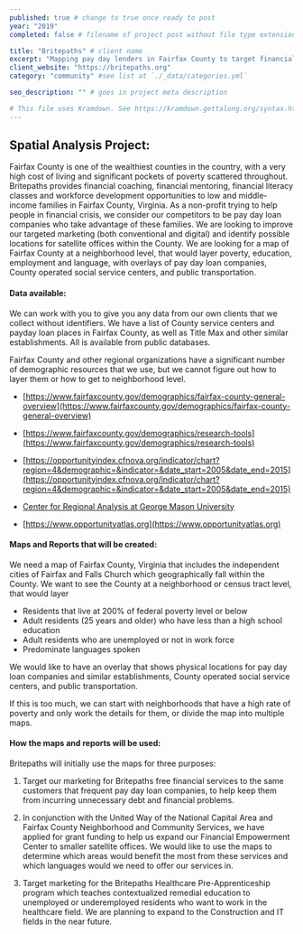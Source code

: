 ```yaml
---
published: true # change to true once ready to post
year: "2019"
completed: false # filename of project post without file type extension

title: "Britepaths" # client name
excerpt: "Mapping pay day lenders in Fairfax County to target financial counseling services" # project title, shows on project list page
client_website: "https://britepaths.org"
category: "community" #see list at `./_data/categories.yml`

seo_description: "" # goes in project meta description

# This file uses Kramdown. See https://kramdown.gettalong.org/syntax.html for syntax
---
```


## Spatial Analysis Project:
Fairfax County is one of the wealthiest counties in the country, with a very high cost of living and significant pockets of poverty scattered throughout. Britepaths provides financial coaching, financial mentoring, financial literacy classes and workforce development opportunities to low and middle-income families in Fairfax County, Virginia. As a non-profit trying to help people in financial crisis, we consider our competitors to be pay day loan companies who take advantage of these families. We are looking to improve our targeted marketing (both conventional and digital) and identify possible locations for satellite offices within the County. We are looking for a map of Fairfax County at a neighborhood level, that would layer poverty, education, employment and language, with overlays of pay day loan companies, County operated social service centers, and public transportation.

#### Data available:
We can work with you to give you any data from our own clients that we collect without identifiers. We have a list of County service centers and payday loan places in Fairfax County, as well as Title Max and other similar establishments. All is available from public databases.

Fairfax County and other regional organizations have a significant number of demographic resources that we use, but we cannot figure out how to layer them or how to get to neighborhood level.

- [https://www.fairfaxcounty.gov/demographics/fairfax-county-general-overview](https://www.fairfaxcounty.gov/demographics/fairfax-county-general-overview)

- [https://www.fairfaxcounty.gov/demographics/research-tools](https://www.fairfaxcounty.gov/demographics/research-tools)

- [https://opportunityindex.cfnova.org/indicator/chart?region=4&demographic=&indicator=&date_start=2005&date_end=2015](https://opportunityindex.cfnova.org/indicator/chart?region=4&demographic=&indicator=&date_start=2005&date_end=2015)

- [Center for Regional Analysis at George Mason University](http://cra.gmu.edu)

- [https://www.opportunityatlas.org](https://www.opportunityatlas.org)

#### Maps and Reports that will be created:
We need a map of Fairfax County, Virginia that includes the independent cities of Fairfax and Falls Church which geographically fall within the County. We want to see the County at a neighborhood or census tract level, that would layer
- Residents that live at 200% of federal poverty level or below
-	Adult residents (25 years and older) who have less than a high school education
-	Adult residents who are unemployed or not in work force
-	Predominate languages spoken

We would like to have an overlay that shows physical locations for pay day loan companies and similar establishments, County operated social service centers, and public transportation.

If this is too much, we can start with neighborhoods that have a high rate of poverty and only work the details for them, or divide the map into multiple maps.

#### How the maps and reports will be used:
Britepaths will initially use the maps for three purposes:

1) Target our marketing for Britepaths free financial services to the same customers that frequent pay day loan companies, to help keep them from incurring unnecessary debt and financial problems.

2) In conjunction with the United Way of the National Capital Area and Fairfax County Neighborhood and Community Services, we have applied for grant funding to help us expand our Financial Empowerment Center to smaller satellite offices. We would like to use the maps to determine which areas would benefit the most from these services and which languages would we need to offer our services in.

3) Target marketing for the Britepaths Healthcare Pre-Apprenticeship program which teaches contextualized remedial education to unemployed or underemployed residents who want to work in the healthcare field. We are planning to expand to the Construction and IT fields in the near future.
